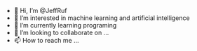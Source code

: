 - 👋 Hi, I’m @JeffRuf
- 👀 I’m interested in machine learning and artificial intelligence
- 🌱 I’m currently learning programing
- 💞️ I’m looking to collaborate on ...
- 📫 How to reach me ...

<!---
JeffRuf/JeffRuf is a ✨ special ✨ repository because its `README.md` (this file) appears on your GitHub profile.
You can click the Preview link to take a look at your changes.
--->
